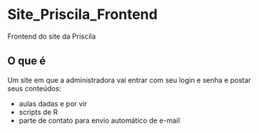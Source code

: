# Site_Priscila_Frontend
Frontend do site da Priscila

## O que é
Um site em que a administradora vai entrar com seu login e senha e postar seus conteúdos:
- aulas dadas e por vir
- scripts de R
- parte de contato para envio automático de e-mail
